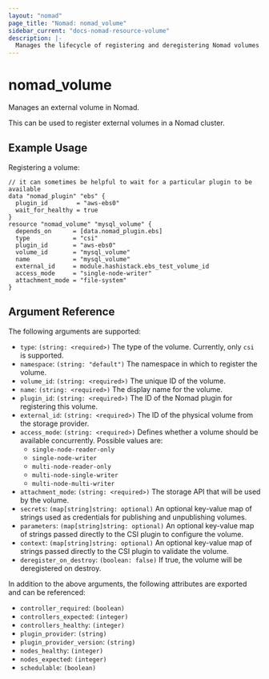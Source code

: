 ```yaml
---
layout: "nomad"
page_title: "Nomad: nomad_volume"
sidebar_current: "docs-nomad-resource-volume"
description: |-
  Manages the lifecycle of registering and deregistering Nomad volumes.
---
```


# nomad_volume

Manages an external volume in Nomad.

This can be used to register external volumes in a Nomad cluster. 

## Example Usage

Registering a volume:

```hcl
// it can sometimes be helpful to wait for a particular plugin to be available
data "nomad_plugin" "ebs" {
  plugin_id        = "aws-ebs0"
  wait_for_healthy = true
}
resource "nomad_volume" "mysql_volume" {
  depends_on      = [data.nomad_plugin.ebs]
  type            = "csi"
  plugin_id       = "aws-ebs0"
  volume_id       = "mysql_volume"
  name            = "mysql_volume"
  external_id     = module.hashistack.ebs_test_volume_id
  access_mode     = "single-node-writer"
  attachment_mode = "file-system"
}

```

## Argument Reference

The following arguments are supported:

- `type`: `(string: <required>)` The type of the volume. Currently, only `csi` is supported.
- `namespace`: `(string: "default")` The namespace in which to register the volume.
- `volume_id`: `(string: <required>)` The unique ID of the volume.
- `name`: `(string: <required>)` The display name for the volume.
- `plugin_id`: `(string: <required>)` The ID of the Nomad plugin for registering this volume.
- `external_id`: `(string: <required>)` The ID of the physical volume from the storage provider.
- `access_mode`: `(string: <required>)` Defines whether a volume should be available concurrently. Possible values are:
  - `single-node-reader-only`
  - `single-node-writer`
  - `multi-node-reader-only`
  - `multi-node-single-writer`
  - `multi-node-multi-writer`
- `attachment_mode`: `(string: <required>)` The storage API that will be used by the volume.
- `secrets`: `(map[string]string: optional)` An optional key-value map of strings used as credentials for publishing and unpublishing volumes.
- `parameters`: `(map[string]string: optional)` An optional key-value map of strings passed directly to the CSI plugin to configure the volume.
- `context`: `(map[string]string: optional)` An optional key-value map of strings passed directly to the CSI plugin to validate the volume.
- `deregister_on_destroy`: `(boolean: false)` If true, the volume will be deregistered on destroy.

In addition to the above arguments, the following attributes are exported and
can be referenced:

- `controller_required`: `(boolean)` 
- `controllers_expected`: `(integer)`
- `controllers_healthy`: `(integer)`
- `plugin_provider`: `(string)`
- `plugin_provider_version`: `(string)`
- `nodes_healthy`: `(integer)`
- `nodes_expected`: `(integer)`
- `schedulable`: `(boolean)`
